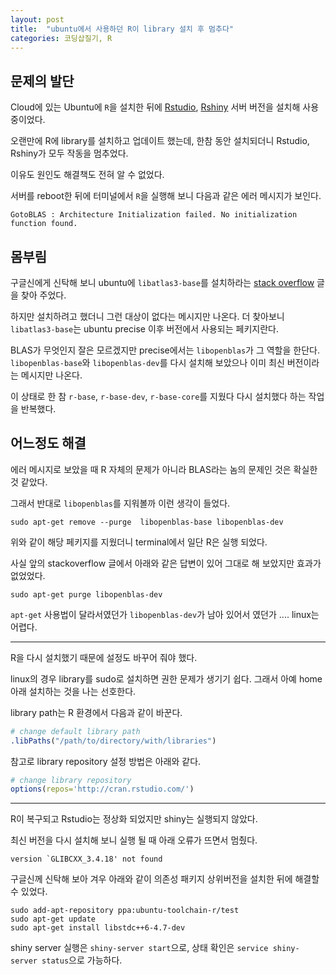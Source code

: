 ```yaml
---
layout: post
title:  "ubuntu에서 사용하던 R이 library 설치 후 멈추다"
categories: 코딩삽질기, R
---
```


문제의 발단
--------------

Cloud에 있는 Ubuntu에 `R`을 설치한 뒤에 [Rstudio](https://www.rstudio.com/), [Rshiny](https://shiny.rstudio.com/) 서버 버전을 설치해 사용 중이었다. 

오랜만에 R에 library를 설치하고 업데이트 했는데, 한참 동안 설치되더니 Rstudio, Rshiny가 모두 작동을 멈추었다. 

이유도 원인도 해결책도 전혀 알 수 없었다.

서버를 reboot한 뒤에 터미널에서 `R`을 실행해 보니 다음과 같은 에러 메시지가 보인다. 

```
GotoBLAS : Architecture Initialization failed. No initialization function found.
```


몸부림
---------

구글신에게 신탁해 보니 ubuntu에 `libatlas3-base`를 설치하라는 [stack overflow](https://stackoverflow.com/questions/20058653/gotoblas-error-when-installing-matplotlib-with-pip-in-a-virtualenv-on-debian-whe) 글을 찾아 주었다. 

하지만 설치하려고 했더니 그런 대상이 없다는 메시지만 나온다. 더 찾아보니  `libatlas3-base`는 ubuntu precise 이후 버전에서 사용되는 페키지란다. 

BLAS가 무엇인지 잘은 모르겠지만 precise에서는 `libopenblas`가 그 역할을 한단다. `libopenblas-base`와 `libopenblas-dev`를 다시 설치해 보았으나 이미 최신 버전이라는 메시지만 나온다. 

이 상태로 한 참 `r-base`, `r-base-dev`, `r-base-core`를 지웠다 다시 설치했다 하는 작업을 반복했다. 


어느정도 해결
----------------

에러 메시지로 보았을 때 R 자체의 문제가 아니라 BLAS라는 놈의 문제인 것은 확실한 것 같았다. 

그래서 반대로 `libopenblas`를 지워볼까 이런 생각이 들었다. 

```
sudo apt-get remove --purge  libopenblas-base libopenblas-dev    
```

위와 같이 해당 페키지를 지웠더니 terminal에서 일단 R은 실행 되었다. 

사실 앞의 stackoverflow 글에서 아래와 같은 답변이 있어 그대로 해 보았지만 효과가 없었었다. 

```
sudo apt-get purge libopenblas-dev
```

`apt-get` 사용법이 달라서였던가 `libopenblas-dev`가 남아 있어서 였던가 .... linux는 어렵다. 


***

R을 다시 설치했기 때문에 설정도 바꾸어 줘야 했다. 

linux의 경우 library를 sudo로 설치하면 권한 문제가 생기기 쉽다. 그래서 아예 home 아래 설치하는 것을 나는 선호한다. 

library path는 R 환경에서 다음과 같이 바꾼다.

```R
# change default library path
.libPaths("/path/to/directory/with/libraries")
```

참고로 library repository 설정 방법은 아래와 같다. 

```R
# change library repository
options(repos='http://cran.rstudio.com/')
```


***

R이 복구되고 Rstudio는 정상화 되었지만 shiny는 실행되지 않았다. 

최신 버전을 다시 설치해 보니 실행 될 때 아래 오류가 뜨면서 멈췄다. 

```
version `GLIBCXX_3.4.18' not found
```

구글신께 신탁해 보아 겨우 아래와 같이 의존성 패키지 상위버전을 설치한 뒤에 해결할 수 있었다. 

```
sudo add-apt-repository ppa:ubuntu-toolchain-r/test
sudo apt-get update
sudo apt-get install libstdc++6-4.7-dev
```

shiny server 실행은 `shiny-server start`으로, 상태 확인은 `service shiny-server status`으로 가능하다. 

